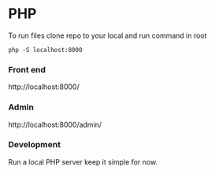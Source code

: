 # PHP

To run files clone repo to your local and run command in root
```
php -S localhost:8000
```

### Front end

http://localhost:8000/

### Admin

http://localhost:8000/admin/

### Development

Run a local PHP server keep it simple for now.
